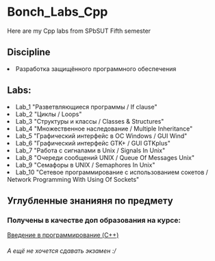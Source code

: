 # Bonch_Labs_Cpp
Here are my Cpp labs from SPbSUT
    Fifth semester
<h2>Discipline</h2>
<li>Разработка защищённого программного обеспечения
<h2>Labs:</h2>
<li>Lab_1 "Разветвляющиеся программы / If clause"
<li>Lab_2 "Циклы / Loops"
<li>Lab_3 "Структуры и классы / Classes & Structures"
<li>Lab_4 "Множественное наследование / Multiple Inheritance"
<li>Lab_5 "Графический интерфейс в ОС Windows / GUI Wind"
<li>Lab_6 "Графический интерфейс GTK+ / GUI GTKplus"
<li>Lab_7 "Работа с сигналами в Unix / Signals In Unix"
<li>Lab_8 "Очереди сообщений UNIX / Queue Of Messages Unix"
<li>Lab_9 "Семафоры в UNIX / Semaphores In Unix"
<li>Lab_10 "Сетевое программирование с использованием сокетов / Network Programming With Using Of Sockets"
<h2>Углубленные знанияня по предмету</h2>
<h3>Получены в качестве доп образования на курсе:</h3>

[Введение в программирование (C++)](https://stepik.org/course/363/syllabus)

###### А ещё не хочется сдавать экзамен :/
